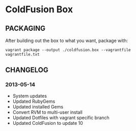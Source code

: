 # ColdFusion Box

## PACKAGING
After building out the box to what you want, package with:

    vagrant package --output ./coldfusion.box --vagrantfile vagrantfile.txt

## CHANGELOG

### 2013-05-14
- System updates
- Updated RubyGems
- Updated installed Gems
- Convert RVM to multi-user install
- Updated Dotfiles with vagrant specific branch
- Updated ColdFusion to update 10
